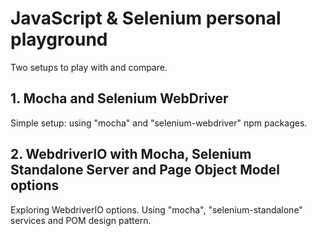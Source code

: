 # JavaScript & Selenium personal playground

Two setups to play with and compare.

## 1. Mocha and Selenium WebDriver

Simple setup: using "mocha" and "selenium-webdriver" npm packages.

## 2. WebdriverIO with Mocha, Selenium Standalone Server and Page Object Model options

Exploring WebdriverIO options. Using "mocha", "selenium-standalone" services and POM design pattern.
